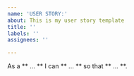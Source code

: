 ```yaml
---
name: 'USER STORY:'
about: This is my user story template
title: ''
labels: ''
assignees: ''

---
```


As a ** ... ** I can ** ... ** so that ** ... **.
